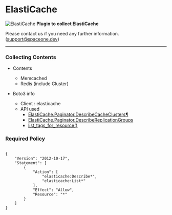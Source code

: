 # ElastiCache

![ElastiCache](https://spaceone-custom-assets.s3.ap-northeast-2.amazonaws.com/console-assets/icons/cloud-services/aws/Amazon-ElastiCache.svg)
**Plugin to collect ElastiCache**

Please contact us if you need any further information. (<support@spaceone.dev>)

---

### Collecting Contents

- Contents
  - Memcached
  - Redis (include Cluster)
  
- Boto3 info
  - Client : elasticache
  - API used
    - [ElastiCache.Paginator.DescribeCacheClusters¶](https://boto3.amazonaws.com/v1/documentation/api/latest/reference/services/elasticache.html#ElastiCache.Paginator.DescribeCacheClusters)
    - [ElastiCache.Paginator.DescribeReplicationGroups](https://boto3.amazonaws.com/v1/documentation/api/latest/reference/services/elasticache.html#ElastiCache.Paginator.DescribeReplicationGroups)
    - [list_tags_for_resource()](https://boto3.amazonaws.com/v1/documentation/api/latest/reference/services/elasticache.html#ElastiCache.Client.list_tags_for_resource)


### Required Policy
  
<pre>
<code>
{
    "Version": "2012-10-17",
    "Statement": [
        {
            "Action": [
                "elasticache:Describe*",
                "elasticache:List*"
            ],
            "Effect": "Allow",
            "Resource": "*"
        }
    ]
}
</code>
</pre>